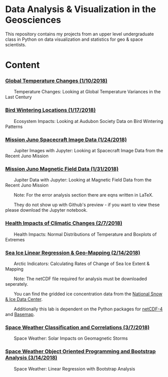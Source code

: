 # Data Analysis & Visualization in the Geosciences
This repository contains my projects from an upper level undergraduate class in Python on data visualization and statistics for geo &amp; space scientists. 

# Content
### [Global Temperature Changes (1/10/2018)](https://github.com/adambens/Geoscience_Data_Analysis_Projects/blob/master/Global%20Temperature%20Changes/Global%20Climatic%20Averages.ipynb)
&nbsp;&nbsp;&nbsp;&nbsp;&nbsp;&nbsp; Temperature Changes: Looking at Global Temperature Variances in the Last Century 


### [Bird Wintering Locations (1/17/2018)]()
&nbsp;&nbsp;&nbsp;&nbsp;&nbsp;&nbsp; Ecosystem Impacts: Looking at Audubon Society Data on Bird Wintering Patterns 

### [Mission Juno Spacecraft Image Data (1/24/2018)]()  
&nbsp;&nbsp;&nbsp;&nbsp;&nbsp;&nbsp; Jupiter Images with Jupyter: Looking at Spacecraft Image Data from the Recent Juno Mission  

### [Mission Juno Magnetic Field Data (1/31/2018)]()  
&nbsp;&nbsp;&nbsp;&nbsp;&nbsp;&nbsp; Jupiter Data with Jupyter: Looking at Magnetic Field Data from the Recent Juno Mission

&nbsp;&nbsp;&nbsp;&nbsp;&nbsp;&nbsp; Note: For the error analysis section there are eqns written in LaTeX.

&nbsp;&nbsp;&nbsp;&nbsp;&nbsp;&nbsp; They do not show up with Github's preview - if you want to view these please download the Jupyter notebook.  

### [Health Impacts of Climatic Changes (2/7/2018)]()  
&nbsp;&nbsp;&nbsp;&nbsp;&nbsp;&nbsp; Health Impacts: Normal Distributions of Temperature and Boxplots of Extremes

### [Sea Ice Linear Regression & Geo-Mapping (2/14/2018)]()  
&nbsp;&nbsp;&nbsp;&nbsp;&nbsp;&nbsp; Arctic Indicators: Calculating Rates of Change of Sea Ice Extent & Mapping

&nbsp;&nbsp;&nbsp;&nbsp;&nbsp;&nbsp; Note: The netCDF file required for analysis must be downloaded seperately. 

&nbsp;&nbsp;&nbsp;&nbsp;&nbsp;&nbsp; You can find the gridded ice concentration data from the [National Snow & Ice Data Center](http://nsidc.org/data/G10010).

&nbsp;&nbsp;&nbsp;&nbsp;&nbsp;&nbsp; Additionally this lab is dependent on the Python packages for [netCDF-4](http://unidata.github.io/netcdf4-python/) and [Basemap](https://matplotlib.org/basemap/).

### [Space Weather Classification and Correlations (3/7/2018)]()  
&nbsp;&nbsp;&nbsp;&nbsp;&nbsp;&nbsp; Space Weather: Solar Impacts on Geomagnetic Storms

### [Space Weather Object Oriented Programming and Bootstrap Analysis (3/14/2018)]()  
&nbsp;&nbsp;&nbsp;&nbsp;&nbsp;&nbsp; Space Weather: Linear Regression with Bootstrap Analysis
